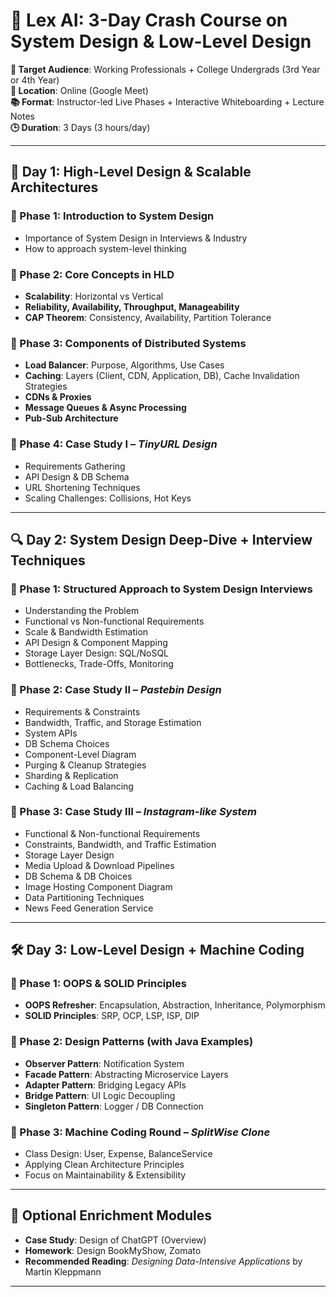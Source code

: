 # 📘 Lex AI: 3-Day Crash Course on System Design & Low-Level Design

**🎯 Target Audience**: Working Professionals + College Undergrads (3rd Year or 4th Year)  
**📍 Location**: Online (Google Meet)  
**📚 Format**: Instructor-led Live Phases + Interactive Whiteboarding + Lecture Notes  
**🕒 Duration**: 3 Days (3 hours/day)

---

## 🧭 Day 1: High-Level Design & Scalable Architectures

### 🔹 Phase 1: Introduction to System Design
- Importance of System Design in Interviews & Industry
- How to approach system-level thinking

### 🔹 Phase 2: Core Concepts in HLD
- **Scalability**: Horizontal vs Vertical
- **Reliability, Availability, Throughput, Manageability**
- **CAP Theorem**: Consistency, Availability, Partition Tolerance

### 🔹 Phase 3: Components of Distributed Systems
- **Load Balancer**: Purpose, Algorithms, Use Cases
- **Caching**: Layers (Client, CDN, Application, DB), Cache Invalidation Strategies
- **CDNs & Proxies**
- **Message Queues & Async Processing**
- **Pub-Sub Architecture**

### 🔹 Phase 4: Case Study I – *TinyURL Design*
- Requirements Gathering
- API Design & DB Schema
- URL Shortening Techniques
- Scaling Challenges: Collisions, Hot Keys

---

## 🔍 Day 2: System Design Deep-Dive + Interview Techniques

### 🔹 Phase 1: Structured Approach to System Design Interviews
- Understanding the Problem
- Functional vs Non-functional Requirements
- Scale & Bandwidth Estimation
- API Design & Component Mapping
- Storage Layer Design: SQL/NoSQL
- Bottlenecks, Trade-Offs, Monitoring

### 🔹 Phase 2: Case Study II – *Pastebin Design*
- Requirements & Constraints
- Bandwidth, Traffic, and Storage Estimation
- System APIs
- DB Schema Choices
- Component-Level Diagram
- Purging & Cleanup Strategies
- Sharding & Replication
- Caching & Load Balancing

### 🔹 Phase 3: Case Study III – *Instagram-like System*
- Functional & Non-functional Requirements
- Constraints, Bandwidth, and Traffic Estimation
- Storage Layer Design
- Media Upload & Download Pipelines
- DB Schema & DB Choices
- Image Hosting Component Diagram
- Data Partitioning Techniques
- News Feed Generation Service

---

## 🛠️ Day 3: Low-Level Design + Machine Coding

### 🔹 Phase 1: OOPS & SOLID Principles
- **OOPS Refresher**: Encapsulation, Abstraction, Inheritance, Polymorphism
- **SOLID Principles**: SRP, OCP, LSP, ISP, DIP

### 🔹 Phase 2: Design Patterns (with Java Examples)
- **Observer Pattern**: Notification System
- **Facade Pattern**: Abstracting Microservice Layers
- **Adapter Pattern**: Bridging Legacy APIs
- **Bridge Pattern**: UI Logic Decoupling
- **Singleton Pattern**: Logger / DB Connection

### 🔹 Phase 3: Machine Coding Round – *SplitWise Clone*
- Class Design: User, Expense, BalanceService
- Applying Clean Architecture Principles
- Focus on Maintainability & Extensibility

---

## 🌟 Optional Enrichment Modules

- **Case Study**: Design of ChatGPT (Overview)
- **Homework**: Design BookMyShow, Zomato
- **Recommended Reading**: *Designing Data-Intensive Applications* by Martin Kleppmann

---

